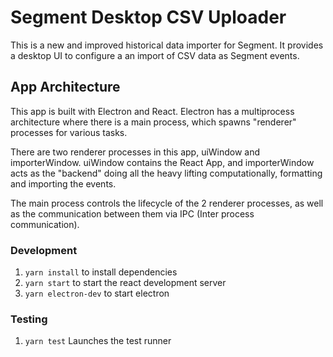 # Segment Desktop CSV Uploader

This is a new and improved historical data importer for Segment. It provides a desktop UI to configure a an import of CSV data as Segment events.

## App Architecture

This app is built with Electron and React. Electron has a multiprocess architecture where there is a main process, which spawns "renderer" processes for various tasks.

There are two renderer processes in this app, uiWindow and importerWindow. uiWindow contains the React App, and importerWindow acts as the "backend" doing all the heavy lifting computationally, formatting and importing the events.

The main process controls the lifecycle of the 2 renderer processes, as well as the communication between them via IPC (Inter process communication).


### Development

1.   `yarn install` to install dependencies
2.   `yarn start` to start the react development server
3.   `yarn electron-dev` to start electron

### Testing

1. `yarn test` Launches the test runner
